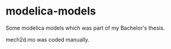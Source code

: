 modelica-models
===============

Some modelica models which was part of my Bachelor's thesis.

mech2d.mo was coded manually.
